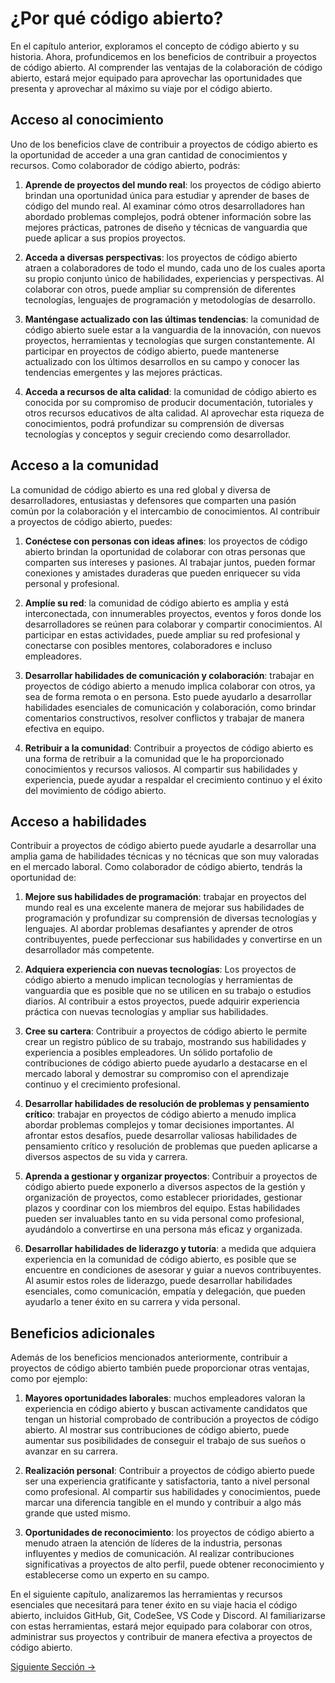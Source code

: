 # ¿Por qué código abierto?

En el capítulo anterior, exploramos el concepto de código abierto y su historia. Ahora, profundicemos en los beneficios de contribuir a proyectos de código abierto. Al comprender las ventajas de la colaboración de código abierto, estará mejor equipado para aprovechar las oportunidades que presenta y aprovechar al máximo su viaje por el código abierto.

## Acceso al conocimiento

Uno de los beneficios clave de contribuir a proyectos de código abierto es la oportunidad de acceder a una gran cantidad de conocimientos y recursos. Como colaborador de código abierto, podrás:

1. **Aprende de proyectos del mundo real**: los proyectos de código abierto brindan una oportunidad única para estudiar y aprender de bases de código del mundo real. Al examinar cómo otros desarrolladores han abordado problemas complejos, podrá obtener información sobre las mejores prácticas, patrones de diseño y técnicas de vanguardia que puede aplicar a sus propios proyectos.

2. **Acceda a diversas perspectivas**: los proyectos de código abierto atraen a colaboradores de todo el mundo, cada uno de los cuales aporta su propio conjunto único de habilidades, experiencias y perspectivas. Al colaborar con otros, puede ampliar su comprensión de diferentes tecnologías, lenguajes de programación y metodologías de desarrollo.

3. **Manténgase actualizado con las últimas tendencias**: la comunidad de código abierto suele estar a la vanguardia de la innovación, con nuevos proyectos, herramientas y tecnologías que surgen constantemente. Al participar en proyectos de código abierto, puede mantenerse actualizado con los últimos desarrollos en su campo y conocer las tendencias emergentes y las mejores prácticas.

4. **Acceda a recursos de alta calidad**: la comunidad de código abierto es conocida por su compromiso de producir documentación, tutoriales y otros recursos educativos de alta calidad. Al aprovechar esta riqueza de conocimientos, podrá profundizar su comprensión de diversas tecnologías y conceptos y seguir creciendo como desarrollador.

## Acceso a la comunidad

La comunidad de código abierto es una red global y diversa de desarrolladores, entusiastas y defensores que comparten una pasión común por la colaboración y el intercambio de conocimientos. Al contribuir a proyectos de código abierto, puedes:

1. **Conéctese con personas con ideas afines**: los proyectos de código abierto brindan la oportunidad de colaborar con otras personas que comparten sus intereses y pasiones. Al trabajar juntos, pueden formar conexiones y amistades duraderas que pueden enriquecer su vida personal y profesional.

2. **Amplíe su red**: la comunidad de código abierto es amplia y está interconectada, con innumerables proyectos, eventos y foros donde los desarrolladores se reúnen para colaborar y compartir conocimientos. Al participar en estas actividades, puede ampliar su red profesional y conectarse con posibles mentores, colaboradores e incluso empleadores.

3. **Desarrollar habilidades de comunicación y colaboración**: trabajar en proyectos de código abierto a menudo implica colaborar con otros, ya sea de forma remota o en persona. Esto puede ayudarlo a desarrollar habilidades esenciales de comunicación y colaboración, como brindar comentarios constructivos, resolver conflictos y trabajar de manera efectiva en equipo.

4. **Retribuir a la comunidad**: Contribuir a proyectos de código abierto es una forma de retribuir a la comunidad que le ha proporcionado conocimientos y recursos valiosos. Al compartir sus habilidades y experiencia, puede ayudar a respaldar el crecimiento continuo y el éxito del movimiento de código abierto.

## Acceso a habilidades

Contribuir a proyectos de código abierto puede ayudarle a desarrollar una amplia gama de habilidades técnicas y no técnicas que son muy valoradas en el mercado laboral. Como colaborador de código abierto, tendrás la oportunidad de:

1. **Mejore sus habilidades de programación**: trabajar en proyectos del mundo real es una excelente manera de mejorar sus habilidades de programación y profundizar su comprensión de diversas tecnologías y lenguajes. Al abordar problemas desafiantes y aprender de otros contribuyentes, puede perfeccionar sus habilidades y convertirse en un desarrollador más competente.

2. **Adquiera experiencia con nuevas tecnologías**: Los proyectos de código abierto a menudo implican tecnologías y herramientas de vanguardia que es posible que no se utilicen en su trabajo o estudios diarios. Al contribuir a estos proyectos, puede adquirir experiencia práctica con nuevas tecnologías y ampliar sus habilidades.

3. **Cree su cartera**: Contribuir a proyectos de código abierto le permite crear un registro público de su trabajo, mostrando sus habilidades y experiencia a posibles empleadores. Un sólido portafolio de contribuciones de código abierto puede ayudarlo a destacarse en el mercado laboral y demostrar su compromiso con el aprendizaje continuo y el crecimiento profesional.

4. **Desarrollar habilidades de resolución de problemas y pensamiento crítico**: trabajar en proyectos de código abierto a menudo implica abordar problemas complejos y tomar decisiones importantes. Al afrontar estos desafíos, puede desarrollar valiosas habilidades de pensamiento crítico y resolución de problemas que pueden aplicarse a diversos aspectos de su vida y carrera.

5. **Aprenda a gestionar y organizar proyectos**: Contribuir a proyectos de código abierto puede exponerlo a diversos aspectos de la gestión y organización de proyectos, como establecer prioridades, gestionar plazos y coordinar con los miembros del equipo. Estas habilidades pueden ser invaluables tanto en su vida personal como profesional, ayudándolo a convertirse en una persona más eficaz y organizada.

6. **Desarrollar habilidades de liderazgo y tutoría**: a medida que adquiera experiencia en la comunidad de código abierto, es posible que se encuentre en condiciones de asesorar y guiar a nuevos contribuyentes. Al asumir estos roles de liderazgo, puede desarrollar habilidades esenciales, como comunicación, empatía y delegación, que pueden ayudarlo a tener éxito en su carrera y vida personal.

## Beneficios adicionales

Además de los beneficios mencionados anteriormente, contribuir a proyectos de código abierto también puede proporcionar otras ventajas, como por ejemplo:

1. **Mayores oportunidades laborales**: muchos empleadores valoran la experiencia en código abierto y buscan activamente candidatos que tengan un historial comprobado de contribución a proyectos de código abierto. Al mostrar sus contribuciones de código abierto, puede aumentar sus posibilidades de conseguir el trabajo de sus sueños o avanzar en su carrera.

2. **Realización personal**: Contribuir a proyectos de código abierto puede ser una experiencia gratificante y satisfactoria, tanto a nivel personal como profesional. Al compartir sus habilidades y conocimientos, puede marcar una diferencia tangible en el mundo y contribuir a algo más grande que usted mismo.

3. **Oportunidades de reconocimiento**: los proyectos de código abierto a menudo atraen la atención de líderes de la industria, personas influyentes y medios de comunicación. Al realizar contribuciones significativas a proyectos de alto perfil, puede obtener reconocimiento y establecerse como un experto en su campo.

En el siguiente capítulo, analizaremos las herramientas y recursos esenciales que necesitará para tener éxito en su viaje hacia el código abierto, incluidos GitHub, Git, CodeSee, VS Code y Discord. Al familiarizarse con estas herramientas, estará mejor equipado para colaborar con otros, administrar sus proyectos y contribuir de manera efectiva a proyectos de código abierto.

[Siguiente Sección ->](04-tools-to-be-successful.md)
